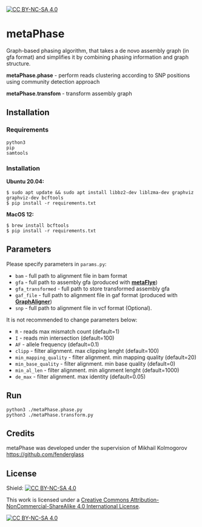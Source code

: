 [![CC BY-NC-SA 4.0][cc-by-nc-sa-shield]][cc-by-nc-sa]

# metaPhase

Graph-based phasing algorithm, that takes a de novo assembly graph (in gfa format) and simplifies it by combining phasing information and graph structure.

**metaPhase.phase** - perform reads clustering according to SNP positions using community detection approach

**metaPhase.transfom** - transform assembly graph 

## Installation
### Requirements
```
python3
pip
samtools
```

### Installation

**Ubuntu 20.04:**
```
$ sudo apt update && sudo apt install libbz2-dev liblzma-dev graphviz graphviz-dev bcftools
$ pip install -r requirements.txt
```

**MacOS 12:**
```
$ brew install bcftools
$ pip install -r requirements.txt
```

## Parameters

Please specify parameters in `params.py`:
- `bam` - full path to alignment file in bam format
- `gfa` - full path to assembly gfa (produced with [**metaFlye**](https://github.com/fenderglass/Flye))
- `gfa_transformed` - full path to store transformed assembly gfa
- `gaf_file` - full path to alignment file in gaf format (produced with [**GraphAligner**](https://github.com/maickrau/GraphAligner))
- `snp` - full path to alignment file in vcf format (Optional). 

It is not recommended to change parameters below:
- `R` - reads max mismatch count (default=1)
- `I` - reads min intersection  (default=100)
- `AF` - allele frequency (default=0.1)
- `clipp` - filter alignment. max clipping lenght (default=100)
- `min_mapping_quality` - filter alignment. min mapping quality (default=20)
- `min_base_quality` - filter alignment. min base quality (default=0)
- `min_al_len` - filter alignment. min alignment lenght (default=1000)
- `de_max` - filter alignment. max identity (default=0.05)

## Run

```
python3 ./metaPhase.phase.py
python3 ./metaPhase.transform.py
```
## Credits

metaPhase was developed under the supervision of Mikhail Kolmogorov https://github.com/fenderglass

## License

Shield: [![CC BY-NC-SA 4.0][cc-by-nc-sa-shield]][cc-by-nc-sa]

This work is licensed under a
[Creative Commons Attribution-NonCommercial-ShareAlike 4.0 International License][cc-by-nc-sa].

[![CC BY-NC-SA 4.0][cc-by-nc-sa-image]][cc-by-nc-sa]

[cc-by-nc-sa]: http://creativecommons.org/licenses/by-nc-sa/4.0/
[cc-by-nc-sa-image]: https://licensebuttons.net/l/by-nc-sa/4.0/88x31.png
[cc-by-nc-sa-shield]: https://img.shields.io/badge/License-CC%20BY--NC--SA%204.0-lightgrey.svg



